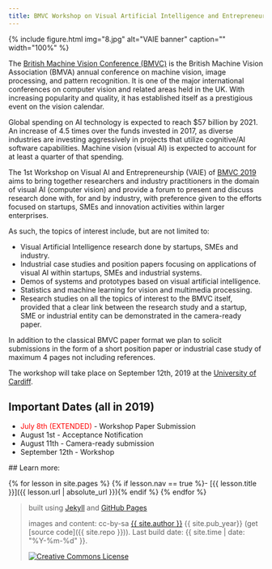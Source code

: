 ```yaml
---
title: BMVC Workshop on Visual Artificial Intelligence and Entrepreneurship
---
```

{% include figure.html img="8.jpg" alt="VAIE banner" caption="" width="100%" %}

The [British Machine Vision Conference (BMVC)](https://bmvc2019.org/) is the British Machine Vision Association (BMVA) annual conference on machine vision, image processing, and pattern recognition. It is one of the major international conferences on computer vision and related areas held in the UK. With increasing popularity and quality, it has established itself as a prestigious event on the vision calendar.

Global spending on AI technology is expected to reach $57 billion by 2021. An increase of 4.5 times over the funds invested in 2017, as diverse industries are investing aggressively in projects that utilize cognitive/AI software capabilities. Machine vision (visual AI) is expected to account for at least a quarter of that spending.

The 1st Workshop on Visual AI and Entrepreneurship (VAIE) of [BMVC 2019](https://bmvc2019.org) aims to bring together researchers and industry practitioners in the domain of visual AI (computer vision) and provide a forum to present and discuss research done with, for and by industry, with preference given to the efforts focused on startups, SMEs and innovation activities within larger enterprises.

As such, the topics of interest include, but are not limited to:
* Visual Artificial Intelligence research done by startups, SMEs and industry.
* Industrial case studies and position papers focusing on applications of visual AI within startups, SMEs and industrial systems.
* Demos of systems and prototypes based on visual artificial intelligence.
* Statistics and machine learning for vision and multimedia processing.
* Research studies on all the topics of interest to the BMVC itself, provided that a clear link between the research study and a startup, SME or industrial entity can be demonstrated in the camera-ready paper.

In addition to the classical BMVC paper format we plan to solicit submissions in the form of a short position paper or industrial case study of maximum 4 pages not including references.

The workshop will take place on September 12th, 2019 at the [University of Cardiff](https://www.cardiff.ac.uk/visit/accessibility/cathays-park-campus/sir-martin-evans-building).

## Important Dates (all in 2019)
- <span style="color:red">July 8th (EXTENDED)</span> - Workshop Paper Submission
- August 1st - Acceptance Notification
- August 11th - Camera-ready submission
- September 12th - Workshop

<div class="toc" markdown="1">
## Learn more:

{% for lesson in site.pages %}
{% if lesson.nav == true %}- [{{ lesson.title }}]({{ lesson.url | absolute_url }}){% endif %}
{% endfor %}
</div>
 
> built using [Jekyll](https://jekyllrb.com/) and [GitHub Pages](https://pages.github.com/)
>
> images and content: cc-by-sa <a href="https://github.com/{{ site.github_username }}">{{ site.author }}</a> {{ site.pub_year}} (get [source code]({{ site.repo }})).
> Last build date: {{ site.time | date: "%Y-%m-%d" }}.
>
> <a href="http://creativecommons.org/licenses/by-sa/4.0/" rel="license"><img style="border-width: 0;" src="https://i.creativecommons.org/l/by-sa/4.0/88x31.png" alt="Creative Commons License" /></a>
